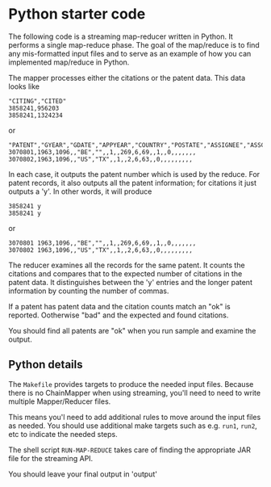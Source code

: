 # Python starter code

The following code is a streaming map-reducer written in Python.
It performs a single map-reduce phase. The goal of the map/reduce is to find
any mis-formatted input files and to serve as an example of how you can
implemented map/reduce in Python.

The mapper processes either the citations or the patent data. This data looks
like
```
"CITING","CITED"
3858241,956203
3858241,1324234
```
or
```
"PATENT","GYEAR","GDATE","APPYEAR","COUNTRY","POSTATE","ASSIGNEE","ASSCODE","CLAIMS","NCLASS","CAT","SUBCAT","CMADE","CRECEIVE","RATIOCIT","GENERAL","ORIGINAL","FWDAPLAG","BCKGTLAG","SELFCTUB","SELFCTLB","SECDUPBD","SECDLWBD"
3070801,1963,1096,,"BE","",,1,,269,6,69,,1,,0,,,,,,,
3070802,1963,1096,,"US","TX",,1,,2,6,63,,0,,,,,,,,,
```

In each case, it outputs the patent number which is used by the
reduce.  For patent records, it also outputs all the patent
information; for citations it just outputs a 'y'. In other words, it will produce
```
3858241	y
3858241	y
```
or
```
3070801	1963,1096,,"BE","",,1,,269,6,69,,1,,0,,,,,,,
3070802	1963,1096,,"US","TX",,1,,2,6,63,,0,,,,,,,,,
```

The reducer examines all the records for the same patent.  It counts
the citations and compares that to the expected number of citations in
the patent data. It distinguishes between the 'y' entries and the longer
patent information by counting the number of commas.

If a patent has patent data and the citation counts match
an "ok" is reported. Ootherwise "bad" and the expected and found citations.

You should find all patents are "ok" when you run sample and examine the output.

## Python details

The `Makefile` provides targets to produce the needed input files.
Because there is no ChainMapper when using streaming, you'll need to
need to write multiple Mapper/Reducer files.

This means you'l need to add additional rules to move around the input
files as needed. You should use additional make targets such as
e.g. `run1`, `run2`, etc to indicate the needed steps.

The shell script `RUN-MAP-REDUCE` takes care of finding the
appropriate JAR file for the streaming API.

You should leave your final output in 'output'


